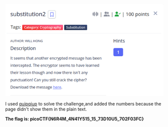 <img src="img/challenge.png">

I used [quipqiup](https://quipqiup.com/) to solve the challenge,and added the numbers because the page didn't show them in the plain text.

**The flag is: picoCTF{N6R4M_4N41Y515_15_73D10U5_702F03FC}**
